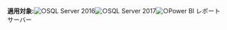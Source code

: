 **適用対象:**![○](media/yes.png)SQL Server 2016![○](media/yes.png)SQL Server 2017![○](media/yes.png)Power BI レポート サーバー